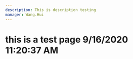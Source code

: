 ```yaml
---
description: This is description testing
manager: Wang.Hui
---
```

# this is a test page 9/16/2020 11:20:37 AM